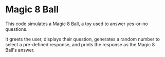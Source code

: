 # Magic 8 Ball

This code simulates a Magic 8 Ball, a toy used to answer yes-or-no questions. 

It greets the user, displays their question, generates a random number to select a pre-defined response, and prints the response as the Magic 8 Ball's answer.
